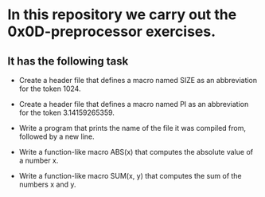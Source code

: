 # In this repository we carry out the 0x0D-preprocessor exercises.

## It has the following task

- Create a header file that defines a macro named SIZE as an abbreviation for the token 1024.

- Create a header file that defines a macro named PI as an abbreviation for the token 3.14159265359.

- Write a program that prints the name of the file it was compiled from, followed by a new line.

- Write a function-like macro ABS(x) that computes the absolute value of a number x.

- Write a function-like macro SUM(x, y) that computes the sum of the numbers x and y.
